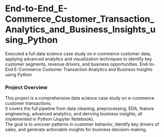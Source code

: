 # End-to-End_E-Commerce_Customer_Transaction_Analytics_and_Business_Insights_using_Python
Executed a full data science case study on e-commerce customer data, applying advanced analytics and visualization techniques to identify key customer segments, revenue drivers, and business opportunities.
End-to-End E-Commerce Customer Transaction Analytics and Business Insights using Python

### Project Overview
This project is a comprehensive data science case study on e-commerce customer transactions.  
It covers the full pipeline from data cleaning, preprocessing, EDA, feature engineering, advanced analytics, and deriving business insights, all implemented in Python (Jupyter Notebook).  
The goal is to uncover patterns in customer behavior, identify key drivers of sales, and generate actionable insights for business decision-making.  
